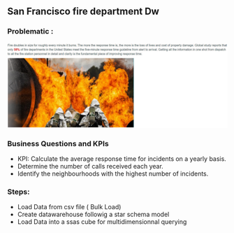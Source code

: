 <h2>San Francisco fire department Dw</h2>

<h3>Problematic :</h3>
<img src='https://github.com/KkazeKa/SanFrancisco-Fire-Department-DW/blob/main/sfdw.jpeg?raw=true' >

<h3>Business Questions and KPIs</h3>
    
 <ul>
        <li>KPI: Calculate the average response time for incidents on a yearly basis.</li>
        <li>Determine the number of calls received each year.</li>
        <li>Identify the neighbourhoods with the highest number of incidents.</li>
    </ul>

<h3>Steps:</h3>

<ul>
    <li>Load Data from csv file ( Bulk Load)</li>
    <li>Create datawarehouse followig a star schema model</li>
    <li>Load Data into a ssas cube for multidimensionnal querying</li>
    
</ul>
  
  
